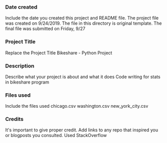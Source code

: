 ### Date created
Include the date you created this project and README file.
The project file was created on 9/24/2019. The file in this directory is original template. 
The final file was submitted on Friday, 9/27

### Project Title
Replace the Project Title
Bikeshare - Python Project

### Description
Describe what your project is about and what it does
Code writing for stats in bikeshare program

### Files used
Include the files used
chicago.csv
washington.csv
new_york_city.csv

### Credits
It's important to give proper credit. Add links to any repo that inspired you or blogposts you consulted.
Used StackOverflow


